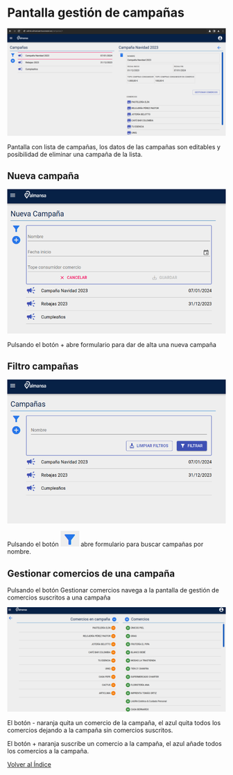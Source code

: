 # Pantalla gestión de campañas

![Alt text](../images/campanas.png)

Pantalla con lista de campañas, los datos de las campañas son editables y posibilidad de eliminar una campaña de la lista.

## Nueva campaña

![Alt text](../images/nuevacampana.png)


Pulsando el botón + abre formulario para dar de alta una nueva campaña

## Filtro campañas

![Alt text](../images/filtrocampana.png)


Pulsando el botón ![Alt text](../images/filtro.png) abre formulario para buscar campañas por nombre.

## Gestionar comercios de una campaña

Pulsando el botón Gestionar comercios navega a la pantalla de gestión de comercios suscritos a una campaña

![Alt text](../images/comercioscampana.png)

El botón - naranja quita un comercio de la campaña, el azul quita todos los comercios dejando a la campaña sin comercios suscritos.

El botón + naranja suscribe un comercio a la campaña, el azul añade todos los comercios a la campaña.

[Volver al Índice](../index.md)